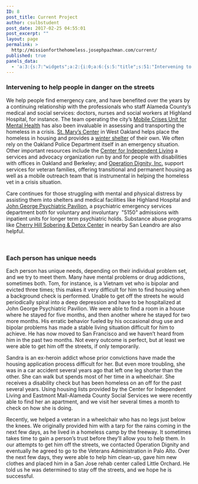 ```yaml
---
ID: 8
post_title: Current Project
author: csulbstudent
post_date: 2017-02-25 04:55:01
post_excerpt: ""
layout: page
permalink: >
  http://missionforthehomeless.josephpazhman.com/current/
published: true
panels_data:
  - 'a:3:{s:7:"widgets";a:2:{i:0;a:6:{s:5:"title";s:51:"Intervening to help people in danger on the streets";s:4:"text";s:1848:"<p>We help people find emergency care, and have benefited over the years by a continuing relationship with the professionals who staff Alameda County’s medical and social services: doctors, nurses and social workers at Highland Hospital, for instance. The team operating the city’s <a href="http://mhaac.org/need-help-now.html">Mobile Crises Unit for Mental Health</a> has also been invaluable in assessing and transporting the homeless in a crisis. <a href="http://www.stmaryscenter.org/">St. Mary’s Center</a> in West Oakland helps place the homeless in housing and provides a <a href="http://stmaryscenter.org/emergency-winter-shelter/">winter shelter</a> of their own. We often rely on the Oakland Police Department itself in an emergency situation. Other important resources include the <a href="http://www.thecil.org/">Center for Independent Living</a> a services and advocacy organization run by and for people with disabilities with offices in Oakland and Berkeley; and <a href="http://operationdignity.org/">Operation Dignity, Inc.</a> support services for veteran families, offering transitional and permanent housing as well as a mobile outreach team that is instrumental in helping the homeless vet in a crisis situation.</p><p>Care continues for those struggling with mental and physical distress by assisting them into shelters and medical facilities like Highland Hospital and <a href="http://www.acmedctr.org/johngeorge.cfm">John George Psychiatric Pavilion</a>, a psychiatric emergency services department both for voluntary and involuntary  "5150" admissions with inpatient units for longer term psychiatric holds. Substance abuse programs like <a href="http://horizonservices.org/cherry-hill-detoxification-program-services/">Cherry Hill Sobering &amp; Detox Center</a> in nearby San Leandro are also helpful.</p><p> </p>";s:20:"text_selected_editor";s:7:"tinymce";s:5:"autop";b:1;s:12:"_sow_form_id";s:13:"58cc2f670d248";s:11:"panels_info";a:7:{s:5:"class";s:31:"SiteOrigin_Widget_Editor_Widget";s:3:"raw";b:0;s:4:"grid";i:0;s:4:"cell";i:0;s:2:"id";i:0;s:9:"widget_id";s:36:"8f5653d7-4670-47e9-9448-cdc8cfc8956d";s:5:"style";a:1:{s:18:"background_display";s:4:"tile";}}}i:1;a:6:{s:5:"title";s:28:"Each person has unique needs";s:4:"text";s:2250:"<p>Each person has unique needs, depending on their individual problem set, and we try to meet them. Many have mental problems or drug addictions, sometimes both. Tom, for instance, is a Vietnam vet who is bipolar and evicted three times; this makes it very difficult for him to find housing when a background check is performed. Unable to get off the streets he would periodically spiral into a deep depression and have to be hospitalized at John George Psychiatric Pavilion. We were able to find a room in a house where he stayed for five months, and then another where he stayed for two more months. His erratic behavior fueled by his occasional drug use and bipolar problems has made a stable living situation difficult for him to achieve. He has now moved to San Francisco and we haven’t heard from him in the past two months. Not every outcome is perfect, but at least we were able to get him off the streets, if only temporarily.</p><p>Sandra is an ex-heroin addict whose prior convictions have made the housing application process difficult for her. But even more troubling, she was in a car accident several years ago that left one leg shorter than the other. She can walk but spends most of her time in a wheelchair. She receives a disability check but has been homeless on an off for the past several years. Using housing lists provided by the Center for Independent Living and Eastmont Mall-Alameda County Social Services we were recently able to find her an apartment, and we visit her several times a month to check on how she is doing.</p><p>Recently, we helped a veteran in a wheelchair who has no legs just below the knees. We originally provided him with a tarp for the rains coming in the next few days, as he lived in a homeless camp by the freeway. It sometimes takes time to gain a person’s trust before they’ll allow you to help them. In our attempts to get him off the streets, we contacted Operation Dignity and eventually he agreed to go to the Veterans Administration in Palo Alto. Over the next few days, they were able to help him clean-up, gave him new clothes and placed him in a San Jose rehab center called Little Orchard. He told us he was determined to stay off the streets, and we hope he is successful.</p>";s:20:"text_selected_editor";s:7:"tinymce";s:5:"autop";b:1;s:12:"_sow_form_id";s:13:"58cc2f65423aa";s:11:"panels_info";a:6:{s:5:"class";s:31:"SiteOrigin_Widget_Editor_Widget";s:4:"grid";i:0;s:4:"cell";i:0;s:2:"id";i:1;s:9:"widget_id";s:36:"8f5653d7-4670-47e9-9448-cdc8cfc8956d";s:5:"style";a:2:{s:27:"background_image_attachment";b:0;s:18:"background_display";s:4:"tile";}}}}s:5:"grids";a:1:{i:0;a:2:{s:5:"cells";i:1;s:5:"style";a:2:{s:13:"bottom_margin";s:5:"-30px";s:18:"background_display";s:4:"tile";}}}s:10:"grid_cells";a:1:{i:0;a:2:{s:4:"grid";i:0;s:6:"weight";i:1;}}}'
---
```

<h3 class="widget-title">Intervening to help people in danger on the streets</h3>
<p>We help people find emergency care, and have benefited over the years by a continuing relationship with the professionals who staff Alameda County’s medical and social services: doctors, nurses and social workers at Highland Hospital, for instance. The team operating the city’s <a href="http://mhaac.org/need-help-now.html">Mobile Crises Unit for Mental Health</a> has also been invaluable in assessing and transporting the homeless in a crisis. <a href="http://www.stmaryscenter.org/">St. Mary’s Center</a> in West Oakland helps place the homeless in housing and provides a <a href="http://stmaryscenter.org/emergency-winter-shelter/">winter shelter</a> of their own. We often rely on the Oakland Police Department itself in an emergency situation. Other important resources include the <a href="http://www.thecil.org/">Center for Independent Living</a> a services and advocacy organization run by and for people with disabilities with offices in Oakland and Berkeley; and <a href="http://operationdignity.org/">Operation Dignity, Inc.</a> support services for veteran families, offering transitional and permanent housing as well as a mobile outreach team that is instrumental in helping the homeless vet in a crisis situation.</p>
<p>Care continues for those struggling with mental and physical distress by assisting them into shelters and medical facilities like Highland Hospital and <a href="http://www.acmedctr.org/johngeorge.cfm">John George Psychiatric Pavilion</a>, a psychiatric emergency services department both for voluntary and involuntary&nbsp; "5150" admissions with inpatient units for longer term psychiatric holds. Substance abuse programs like <a href="http://horizonservices.org/cherry-hill-detoxification-program-services/">Cherry Hill Sobering &amp; Detox Center</a> in nearby San Leandro are also helpful.</p>
<p>&nbsp;</p>
<h3 class="widget-title">Each person has unique needs</h3>
<p>Each person has unique needs, depending on their individual problem set, and we try to meet them. Many have mental problems or drug addictions, sometimes both. Tom, for instance,&nbsp;is a Vietnam vet who is bipolar and evicted three times; this makes it very difficult for him to find housing when a background check is performed. Unable to get off the streets he would periodically spiral into a deep depression and have to be hospitalized at John George Psychiatric Pavilion. We were able to find a room in a house where he stayed for five months, and then another where he stayed for two more months. His erratic behavior fueled by his occasional drug use and bipolar problems has made a stable living situation difficult for him to achieve. He has now moved to San Francisco and we haven’t heard from him in the past two months. Not every outcome is perfect, but at least we were able to get him off the streets, if only temporarily.</p>
<p>Sandra is an ex-heroin addict whose prior convictions have made the housing application process difficult for her. But even more troubling, she was in a car accident several years ago that left one leg shorter than the other. She can walk but spends most of her time in a wheelchair. She receives a disability check but has been homeless on an off for the past several years. Using housing lists provided by the Center for Independent Living and Eastmont Mall-Alameda County Social Services we were recently able to find her an apartment, and we visit her several times a month to check on how she is doing.</p>
<p>Recently, we helped a veteran in a wheelchair who has no legs just below the knees. We originally provided him with a tarp for the rains coming in the next few days, as he lived in a homeless camp by the freeway. It sometimes takes time to gain a person’s trust before they’ll allow you to help them. In our attempts to get him off the streets, we contacted Operation Dignity and eventually he agreed to go to the Veterans Administration in Palo Alto. Over the next few days, they were able to help him clean-up, gave him new clothes and placed him in a San Jose rehab center called Little Orchard. He told us he was determined to stay off the streets, and we hope he is successful.</p>
